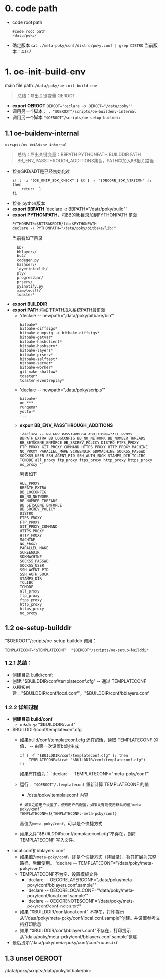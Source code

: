   
# 0. code path
- code root path
  ```
  #code root path
  /data/poky/
  ```
- 确定版本
  `cat ./meta-poky/conf/distro/poky.conf | grep DISTRO`
  当前版本：4.0.7
  
#  1. oe-init-build-env
main file path: `/data/poky/oe-init-build-env`
> 总结：导出关键变量 OEROOT

- **export OEROOT**
  `OEROOT='declare -x OEROOT="/data/poky"'`
- 调用另一个脚本：
  `. "$OEROOT"/scripts/oe-buildenv-internal`
- 调用另一个脚本
  `"$OEROOT"/scripts/oe-setup-builddir`
  
## 1.1 oe-buildenv-internal
`scripts/oe-buildenv-internal`

> 总结：导出关键变量：BBPATH PYTHONPATH BUILDDIR PATH BB_ENV_PASSTHROUGH_ADDITIONS集合，PATH中加入BB相关路径

- 检查SKD/ADT是已经初始化过
    ```shell
    if [ -z "$OE_SKIP_SDK_CHECK" ] && [ -n "$OECORE_SDK_VERSION" ]; then
        return  1
    fi
    ```
- 检查 python版本
- **export BBPATH**
    'declare -x BBPATH="/data/poky/build"'
- **export PYTHONPATH**，将BB的lib目录加到PYTHONPATH   前面
  ```
  PYTHONPATH=$BITBAKEDIR/lib:$PYTHONPATH
  declare -x PYTHONPATH="/data/poky/bitbake/lib:"
  ```
    当前有如下目录
  ```
    bb/
    bblayers/
    bs4/
    codegen.py
    hashserv/
    layerindexlib/
    ply/
    progressbar/
    prserv/
    pyinotify.py
    simplediff/
    toaster/
  ```
- **export BUILDDIR**
- **export PATH**:将如下PATH加入系统PATH最前面
  - 'declare -- newpath="/data/poky/bitbake/bin"'
    ```
    bitbake*
    bitbake-diffsigs*
    bitbake-dumpsig -> bitbake-diffsigs*
    bitbake-getvar*
    bitbake-hashclient*
    bitbake-hashserv*
    bitbake-layers*
    bitbake-prserv*
    bitbake-selftest*
    bitbake-server*
    bitbake-worker*
    git-make-shallow*
    toaster*
    toaster-eventreplay*
    ```
  - 'declare -- newpath="/data/poky/scripts"'
    ```
    bitbake*
    oe-***
    runqemu*
    yocto-*
    ...
    ```
  - **export BB_ENV_PASSTHROUGH_ADDITIONS**
    ```
    'declare -- BB_ENV_PASSTHROUGH_ADDITIONS="ALL_PROXY BBPATH_EXTRA BB_LOGCONFIG BB_NO_NETWORK BB_NUMBER_THREADS BB_SETSCENE_ENFORCE BB_SRCREV_POLICY DISTRO FTPS_PROXY FTP_PROXY GIT_PROXY_COMMAND HTTPS_PROXY HTTP_PROXY MACHINE NO_PROXY PARALLEL_MAKE SCREENDIR SDKMACHINE SOCKS5_PASSWD SOCKS5_USER SSH_AGENT_PID SSH_AUTH_SOCK STAMPS_DIR TCLIBC TCMODE all_proxy ftp_proxy ftps_proxy http_proxy https_proxy no_proxy "'
    ```
    列表如下
    ```
    ALL_PROXY
    BBPATH_EXTRA
    BB_LOGCONFIG
    BB_NO_NETWORK
    BB_NUMBER_THREADS
    BB_SETSCENE_ENFORCE
    BB_SRCREV_POLICY
    DISTRO
    FTPS_PROXY
    FTP_PROXY
    GIT_PROXY_COMMAND
    HTTPS_PROXY
    HTTP_PROXY
    MACHINE
    NO_PROXY
    PARALLEL_MAKE
    SCREENDIR
    SDKMACHINE
    SOCKS5_PASSWD
    SOCKS5_USER
    SSH_AGENT_PID
    SSH_AUTH_SOCK
    STAMPS_DIR
    TCLIBC
    TCMODE
    all_proxy
    ftp_proxy
    ftps_proxy
    http_proxy
    https_proxy
    no_proxy
    ```

## 1.2 oe-setup-builddir
"$OEROOT"/scripts/oe-setup-builddir
调用：
```
TEMPLATECONF="$TEMPLATECONF"  "$OEROOT"/scripts/oe-setup-builddir
```

### 1.2.1 总结：

- 创建目录 build/conf; 
- 创建:"$BUILDDIR/conf/templateconf.cfg" -- 通过 TEMPLATECONF 
- 从模板创建："$BUILDDIR/conf/local.conf"，"$BUILDDIR/conf/bblayers.conf

### 1.2.2 详细过程
- **创建目录 build/conf**
  - mkdir -p "$BUILDDIR/conf"
- $BUILDDIR/conf/templateconf.cfg
  - 如果build/conf/templateconf.cfg 还在的话，读取 TEMPLATECONF 的值， -- 由第一次设置bb时生成
    ```
    if [ -f "$BUILDDIR/conf/templateconf.cfg" ]; then
        TEMPLATECONF=$(cat "$BUILDDIR/conf/templateconf.cfg")
    fi
    ```
    如果有其值为：
    'declare -- TEMPLATECONF="meta-poky/conf"'
  
  - 运行 `. "$OEROOT"/.templateconf` 重新计算 TEMPLATECONF 的值
    - /data/poky/.templateconf 内容
    ```
    # 如果之前用户设置了，使用用户的配置，如果没有则使用默认的值`meta-poky/conf`
    TEMPLATECONF=${TEMPLATECONF:-meta-poky/conf}
    ```
    基值为`meta-poky/conf`，可以是个快捷方式
  - 如果文件"$BUILDDIR/conf/templateconf.cfg"不存在，则将 TEMPLATECONF 写入文件。
- local.conf和bblayers.conf
  - 如果值为`meta-poky/conf`，即是个快捷方式（非目录），将其扩展为完整路径，后面使用。
    'declare -- TEMPLATECONF="/data/poky/meta-poky/conf"'
  - TEMPLATECONF不为空，设置模板文件
    - 'declare -- OECORELAYERCONF="/data/poky/meta-poky/conf/bblayers.conf.sample"'
    - 'declare -- OECORELOCALCONF="/data/poky/meta-poky/conf/local.conf.sample"'
    - 'declare -- OECORENOTESCONF="/data/poky/meta-poky/conf/conf-notes.txt"'
  - 如果 "$BUILDDIR/conf/local.conf" 不存在，打印提示从"/data/poky/meta-poky/conf/local.conf.sample"创建。并设置参考文档打印信息
  - 如果 "$BUILDDIR/conf/bblayers.conf"不存在，打印提示从“/data/poky/meta-poky/conf/bblayers.conf.sample”创建 
- 最后提示'/data/poky/meta-poky/conf/conf-notes.txt'



## 1.3 unset OEROOT
/data/poky/scripts:/data/poky/bitbake/bin: